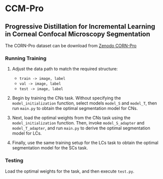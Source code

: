 # CCM-Pro
## Progressive Distillation for Incremental Learning in Corneal Confocal Microscopy Segmentation

The CORN-Pro dataset can be download from [Zenodo CORN-Pro](https://doi.org/10.5281/zenodo.14263883)

### Running Training

1. Adjust the data path to match the required structure:  
   - `train -> image, label`  
   - `val -> image, label`  
   - `test -> image, label`

2. Begin by training the CNs task. Without specifying the `model_initialization` function, select models `model_S` and `model_T`, then run `main.py` to obtain the optimal segmentation model for CNs.

3. Next, load the optimal weights from the CNs task using the `model_initialization` function. Then, invoke `model_S_adapter` and `model_T_adapter`, and run `main.py` to derive the optimal segmentation model for LCs.

4. Finally, use the same training setup for the LCs task to obtain the optimal segmentation model for the SCs task.

### Testing

Load the optimal weights for the task, and then execute `test.py`.
